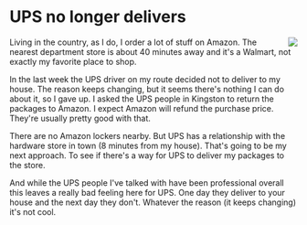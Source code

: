# UPS no longer delivers
<img src="http://scripting.com/images/2019/11/23/ups.png" border="0" align="right">Living in the country, as I do, I order a lot of stuff on Amazon. The nearest department store is about 40 minutes away and it's a Walmart, not exactly my favorite place to shop. 

In the last week the UPS driver on my route decided not to deliver to my house. The reason keeps changing, but it seems there's nothing I can do about it, so I gave up. I asked the UPS people in Kingston to return the packages to Amazon. I expect Amazon will refund the purchase price. They're usually pretty good with that. 

There are no Amazon lockers nearby. But UPS has a relationship with the hardware store in town (8 minutes from my house). That's going to be my next approach. To see if there's a way for UPS to deliver my packages to the store. 

And while the UPS people I've talked with have been professional overall this leaves a really bad feeling here for UPS. One day they deliver to your house and the next day they don't. Whatever the reason (it keeps changing) it's not cool. 

